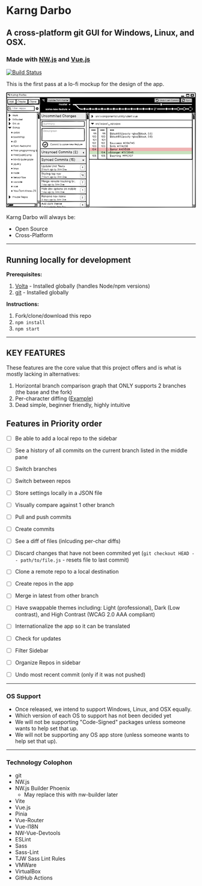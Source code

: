# Karng Darbo


## A cross-platform git GUI for Windows, Linux, and OSX.


### Made with [NW.js](https://nwjs.io) and [Vue.js](https://vuejs.org)

[![Build Status](https://travis-ci.org/TheJaredWilcurt/karngdarbo.svg?branch=master)](https://travis-ci.org/TheJaredWilcurt/karngdarbo)

This is the first pass at a lo-fi mockup for the design of the app.

![Karng Darbo mockup](assets/karng-darbo.png)

Karng Darbo will always be:

* Open Source
* Cross-Platform


* * *


## Running locally for development

**Prerequisites:**

1. [Volta](https://volta.sh) - Installed globally (handles Node/npm versions)
1. [git](https://git-scm.com) - Installed globally

**Instructions:**

1. Fork/clone/download this repo
1. `npm install`
1. `npm start`


* * *


## KEY FEATURES

These features are the core value that this project offers and is what is mostly lacking in alternatives:

1. Horizontal branch comparison graph that ONLY supports 2 branches (the base and the fork)
1. Per-character diffing ([Example](https://github.com/TheJaredWilcurt/karngdarbo/issues/4))
1. Dead simple, beginner friendly, highly intuitive


## Features in Priority order

* [ ] Be able to add a local repo to the sidebar
* [ ] See a history of all commits on the current branch listed in the middle pane
* [ ] Switch branches
* [ ] Switch between repos
* [ ] Store settings locally in a JSON file
* [ ] Visually compare against 1 other branch
* [ ] Pull and push commits
* [ ] Create commits
* [ ] See a diff of files (inlcuding per-char diffs)
* [ ] Discard changes that have not been commited yet (`git checkout HEAD -- path/to/file.js` - resets file to last commit)
* [ ] Clone a remote repo to a local destination
* [ ] Create repos in the app
* [ ] Merge in latest from other branch
* [ ] Have swappable themes including: Light (professional), Dark (Low contrast), and High Contrast (WCAG 2.0 AAA compliant)
* [ ] Internationalize the app so it can be translated
* [ ] Check for updates
* [ ] Filter Sidebar
* [ ] Organize Repos in sidebar
* [ ] Undo most recent commit (only if it was not pushed)


* * *


### OS Support

* Once released, we intend to support Windows, Linux, and OSX equally.
* Which version of each OS to support has not been decided yet
* We will not be supporting "Code-Signed" packages unless someone wants to help set that up.
* We will not be supporting any OS app store (unless someone wants to help set that up).


* * *


### Technology Colophon

* git
* NW.js
* NW.js Builder Phoenix
  * May replace this with nw-builder later
* Vite
* Vue.js
* Pinia
* Vue-Router
* Vue-I18N
* NW-Vue-Devtools
* ESLint
* Sass
* Sass-Lint
* TJW Sass Lint Rules
* VMWare
* VirtualBox
* GitHub Actions
